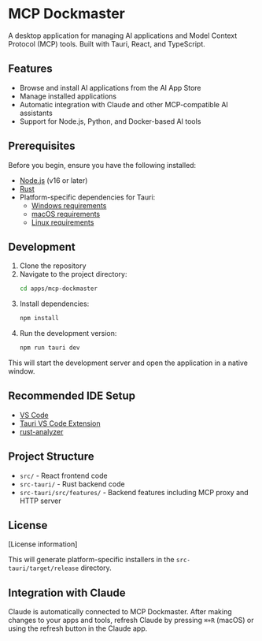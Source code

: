 # MCP Dockmaster

A desktop application for managing AI applications and Model Context Protocol (MCP) tools. Built with Tauri, React, and TypeScript.

## Features

- Browse and install AI applications from the AI App Store
- Manage installed applications
- Automatic integration with Claude and other MCP-compatible AI assistants
- Support for Node.js, Python, and Docker-based AI tools

## Prerequisites

Before you begin, ensure you have the following installed:

- [Node.js](https://nodejs.org/) (v16 or later)
- [Rust](https://www.rust-lang.org/tools/install)
- Platform-specific dependencies for Tauri:
  - [Windows requirements](https://tauri.app/v1/guides/getting-started/prerequisites#setting-up-windows)
  - [macOS requirements](https://tauri.app/v1/guides/getting-started/prerequisites#setting-up-macos)
  - [Linux requirements](https://tauri.app/v1/guides/getting-started/prerequisites#setting-up-linux)

## Development

1. Clone the repository
2. Navigate to the project directory:
   ```bash
   cd apps/mcp-dockmaster
   ```
3. Install dependencies:
   ```bash
   npm install
   ```
4. Run the development version:
   ```bash
   npm run tauri dev
   ```

This will start the development server and open the application in a native window.

## Recommended IDE Setup

- [VS Code](https://code.visualstudio.com/)
- [Tauri VS Code Extension](https://marketplace.visualstudio.com/items?itemName=tauri-apps.tauri-vscode)
- [rust-analyzer](https://marketplace.visualstudio.com/items?itemName=rust-lang.rust-analyzer)

## Project Structure

- `src/` - React frontend code
- `src-tauri/` - Rust backend code
- `src-tauri/src/features/` - Backend features including MCP proxy and HTTP server

## License

[License information]

This will generate platform-specific installers in the `src-tauri/target/release` directory.

## Integration with Claude

Claude is automatically connected to MCP Dockmaster. After making changes to your apps and tools, refresh Claude by pressing `⌘+R` (macOS) or using the refresh button in the Claude app.
